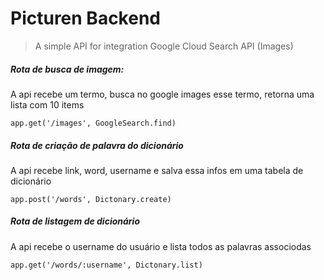 
# Picturen Backend
> A simple API for integration Google Cloud Search API (Images)

##### Rota de busca de imagem: 
A api recebe um termo, busca no google images esse termo, retorna uma lista com 10 items

`app.get('/images', GoogleSearch.find)`

##### Rota de criação de palavra do dicionário
A api recebe link, word, username e salva essa infos em uma tabela de dicionário
  
`app.post('/words', Dictonary.create)`

##### Rota de listagem de dicionário
A api recebe o username do usuário e lista todos as palavras associodas

`app.get('/words/:username', Dictonary.list)`
